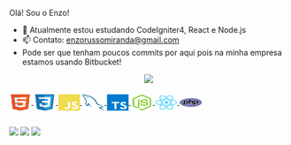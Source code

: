 Olá! Sou o Enzo!
- 🌱 Atualmente estou estudando CodeIgniter4, React e Node.js
- 📫 Contato: enzorussomiranda@gmail.com
- Pode ser que tenham poucos commits por aqui pois na minha empresa estamos usando Bitbucket!

<div align="center">
  <a href="https://github.com/enolirumi">
  <img height="160em" src="https://github-readme-stats.vercel.app/api/top-langs/?username=enolirumi&layout=compact&langs_count=7&theme=dark"/>
</div>
<div style="display: inline_block"><br>
  <img align="center" alt="Enzo-HTML" height="30" width="40" src="https://raw.githubusercontent.com/devicons/devicon/master/icons/html5/html5-original.svg">
  <img align="center" alt="Enzo-CSS" height="30" width="40" src="https://raw.githubusercontent.com/devicons/devicon/master/icons/css3/css3-original.svg">
  <img align="center" alt="Enzo-Js" height="30" width="40" src="https://raw.githubusercontent.com/devicons/devicon/master/icons/javascript/javascript-plain.svg">
  <img align="center" alt="Enzo-MySQL" height="30" width="40" src="https://github.com/devicons/devicon/blob/master/icons/mysql/mysql-original.svg">
  <img align="center" alt="Enzo-Ts" height="30" width="40" src="https://raw.githubusercontent.com/devicons/devicon/master/icons/typescript/typescript-plain.svg">
  <img align="center" alt="Enzo-Node" height="30" width="40" src="https://github.com/devicons/devicon/blob/master/icons/nodejs/nodejs-plain.svg">
  <img align="center" alt="Enzo-React" height="30" width="40" src="https://raw.githubusercontent.com/devicons/devicon/master/icons/react/react-original.svg">
  <img align="center" alt="Enzo-PHP" height="30" width="40" src="https://raw.githubusercontent.com/devicons/devicon/master/icons/php/php-original.svg">
</div>
  
  ##
 
<div> 
  <a href="https://www.instagram.com/enzo_russo__/" target="_blank"><img src="https://img.shields.io/badge/-Instagram-%23E4405F?style=for-the-badge&logo=instagram&logoColor=white" target="_blank"></a>
  <a href = "mailto:enzorussomiranda@gmail.com"><img src="https://img.shields.io/badge/-Gmail-%23333?style=for-the-badge&logo=gmail&logoColor=white" target="_blank"></a>
  <a href="https://www.linkedin.com/in/enzo-russo7/" target="_blank"><img src="https://img.shields.io/badge/-LinkedIn-%230077B5?style=for-the-badge&logo=linkedin&logoColor=white" target="_blank"></a> 
</div>
